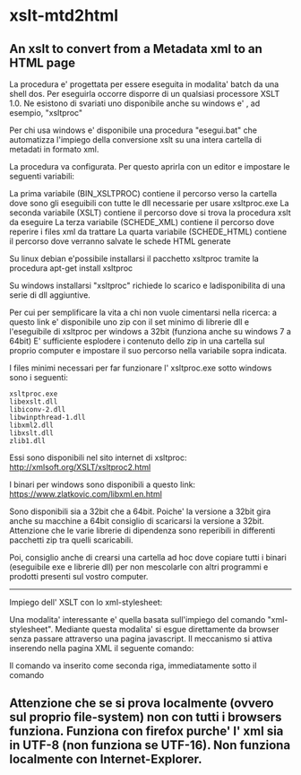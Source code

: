 # xslt-mtd2html
An xslt to convert from a Metadata xml to an HTML page
------------------------------------------------------

La procedura e' progettata per essere eseguita in modalita' batch da una shell dos.
Per eseguirla occorre disporre di un qualsiasi processore XSLT 1.0.
Ne esistono di svariati uno disponibile anche su windows e' , ad esempio, "xsltproc"

Per chi usa windows e' disponibile una procedura "esegui.bat" che automatizza l'impiego della conversione xslt su una intera cartella di metadati in formato xml.

La procedura va configurata. Per questo aprirla con un editor e impostare le seguenti variabili:

La prima variabile (BIN_XSLTPROC) contiene il percorso verso la cartella dove sono gli eseguibili con tutte le dll necessarie per usare xsltproc.exe
La seconda variabile (XSLT) contiene il percorso dove si trova la procedura xslt da eseguire
La terza variabile (SCHEDE_XML) contiene il percorso dove reperire i files xml da trattare
La quarta variabile (SCHEDE_HTML) contiene il percorso dove verranno salvate le schede HTML generate

Su linux debian e'possibile installarsi il pacchetto xsltproc tramite la procedura 
apt-get install xsltproc

Su windows installarsi "xsltproc" richiede lo scarico e ladisponibilita di una serie di dll aggiuntive.

Per cui per semplificare la vita a chi non vuole cimentarsi nella ricerca:
a questo link e' disponibile uno zip con il set minimo di librerie dll e l'eseguibile di xsltproc per windows a 32bit (funziona anche su windows 7 a 64bit)
E' sufficiente esplodere i contenuto dello zip in una cartella sul proprio computer e impostare il suo percorso nella variabile sopra indicata.

I files minimi necessari per far funzionare l' xsltproc.exe sotto windows sono i seguenti:

	xsltproc.exe
	libexslt.dll
	libiconv-2.dll
	libwinpthread-1.dll
	libxml2.dll
	libxslt.dll
	zlib1.dll

Essi sono disponibili nel sito internet di xsltproc:
	http://xmlsoft.org/XSLT/xsltproc2.html

I binari per windows sono disponibili a questo link:
	https://www.zlatkovic.com/libxml.en.html

Sono disponibili sia a 32bit che a 64bit.
Poiche' la versione a 32bit gira anche su macchine a 64bit consiglio di scaricarsi la versione a 32bit.
Attenzione che le varie librerie di dipendenza sono reperibili in differenti pacchetti zip tra quelli scaricabili.

Poi, consiglio anche di crearsi una cartella ad hoc dove copiare tutti i binari (eseguibile exe e librerie dll) per non mescolarle con altri 
programmi e prodotti presenti sul vostro  computer.

--------------
Impiego dell' XSLT con lo xml-stylesheet:

Una modalita' interessante e' quella basata sull'impiego del comando "xml-stylesheet".
Mediante questa modalita' si esgue direttamente da browser senza passare attraverso una pagina javascript.
Il meccanismo si attiva inserendo nella pagina XML il seguente comando:

<?xml-stylesheet type="text/xsl" href="path-to/iso19115-inspire-editor.xsl" ?>

Il comando va inserito come seconda riga, immediatamente sotto il comando
<?xml version="1.0" encoding="UTF-8"?>


Attenzione che se si prova localmente (ovvero sul proprio file-system) non con tutti i browsers funziona.
Funziona con firefox purche' l' xml sia in UTF-8 (non funziona se UTF-16).
Non funziona localmente con Internet-Explorer.
--------------
